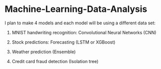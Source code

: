# Machine-Learning-Data-Analysis
I plan to make 4 models and each model will be using a different data set:

1. MNIST handwriting recognition: Convolutional Neural Networks (CNN)

2. Stock predictions: Forecasting (LSTM or XGBoost)

3. Weather prediction (Ensemble)

4. Credit card fraud detection (Isolation tree)

